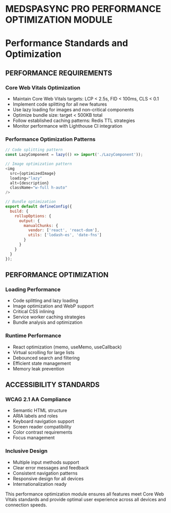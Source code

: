 # MEDSPASYNC PRO PERFORMANCE OPTIMIZATION MODULE
# Performance Standards and Optimization

## PERFORMANCE REQUIREMENTS

### Core Web Vitals Optimization
- Maintain Core Web Vitals targets: LCP < 2.5s, FID < 100ms, CLS < 0.1
- Implement code splitting for all new features
- Use lazy loading for images and non-critical components
- Optimize bundle size: target < 500KB total
- Follow established caching patterns: Redis TTL strategies
- Monitor performance with Lighthouse CI integration

### Performance Optimization Patterns
```javascript
// Code splitting pattern
const LazyComponent = lazy(() => import('./LazyComponent'));

// Image optimization pattern
<img 
  src={optimizedImage} 
  loading="lazy" 
  alt={description}
  className="w-full h-auto"
/>

// Bundle optimization
export default defineConfig({
  build: {
    rollupOptions: {
      output: {
        manualChunks: {
          vendor: ['react', 'react-dom'],
          utils: ['lodash-es', 'date-fns']
        }
      }
    }
  }
});
```

## PERFORMANCE OPTIMIZATION

### Loading Performance
- Code splitting and lazy loading
- Image optimization and WebP support
- Critical CSS inlining
- Service worker caching strategies
- Bundle analysis and optimization

### Runtime Performance
- React optimization (memo, useMemo, useCallback)
- Virtual scrolling for large lists
- Debounced search and filtering
- Efficient state management
- Memory leak prevention

## ACCESSIBILITY STANDARDS

### WCAG 2.1 AA Compliance
- Semantic HTML structure
- ARIA labels and roles
- Keyboard navigation support
- Screen reader compatibility
- Color contrast requirements
- Focus management

### Inclusive Design
- Multiple input methods support
- Clear error messages and feedback
- Consistent navigation patterns
- Responsive design for all devices
- Internationalization ready

This performance optimization module ensures all features meet Core Web Vitals standards and provide optimal user experience across all devices and connection speeds. 